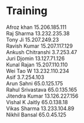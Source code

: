 # Training


Afroz khan	15.206.185.111 <br>
Raj Sharma 	13.232.235.38<br>
Tony Ji	15.207.249.23<br>
Ravish Kumar	15.207.117.129<br>
Ankush Chitranshi	3.7.253.47<br>
Juri Djomin	13.127.71.126<br>
Kunal Rajan	15.207.110.110<br>
Wei Tao W	13.232.110.234<br>
Asif	3.7.254.103<br>
Arun Sahni	65.0.125.175<br>
Rahul Srivastava	65.0.135.165<br>
Jitendra Kumar	13.126.227.156<br>
Vishal K Jaitly	65.0.138.18<br>
Vikas Sharma	13.233.104.89<br>
Nikhil Bansal	65.0.45.125<br>
